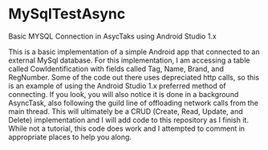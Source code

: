 # MySqlTestAsync
Basic MYSQL Connection in AsycTaks using Android Studio 1.x

This is a basic implementation of a simple Android app that connected to an external MySql database.  For this implementation, I am accessing a table called CowIdentification with fields called Tag, Name, Brand, and RegNumber.  Some of the code out there uses depreciated http calls, so this is an example of using the Android Studio 1.x preferred method of connecting.  If you look, you will also notice it is done in a background AsyncTask, also following the guild line of offloading network calls from the main thread.   This will ultimately be a CRUD (Create, Read, Update, and Delete) implementation and I will add code to this repository as I finish it.  While not a tutorial, this code does work and I attempted to comment in appropriate places to help you along. 
